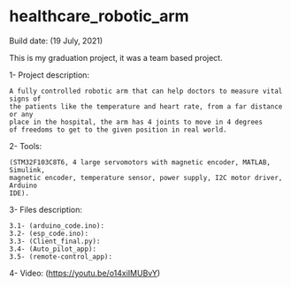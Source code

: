 # healthcare_robotic_arm
 
Build date: (19 July, 2021)

This is my graduation project, it was a team based project.

1- Project description:

    A fully controlled robotic arm that can help doctors to measure vital signs of 
    the patients like the temperature and heart rate, from a far distance or any 
    place in the hospital, the arm has 4 joints to move in 4 degrees 
    of freedoms to get to the given position in real world.

2- Tools:

    (STM32F103C8T6, 4 large servomotors with magnetic encoder, MATLAB, Simulink, 
    magnetic encoder, temperature sensor, power supply, I2C motor driver, Arduino 
    IDE).

3- Files description:

    3.1- (arduino_code.ino): 
    3.2- (esp_code.ino): 
    3.3- (Client_final.py): 
    3.4- (Auto_pilot_app): 
    3.5- (remote-control_app): 

4- Video: (https://youtu.be/o14xiIMUBvY)